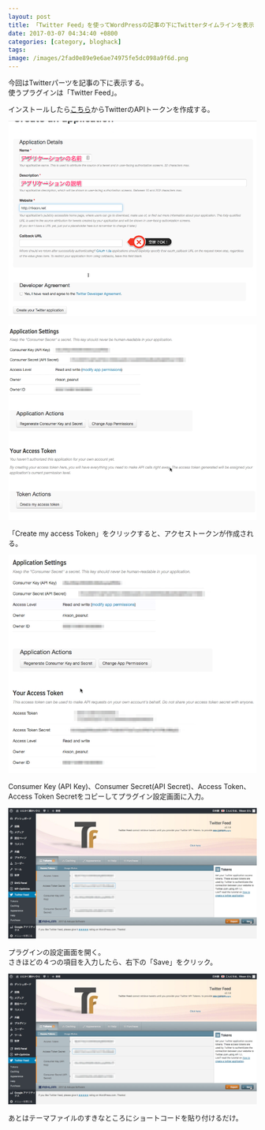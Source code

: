 ```yaml
---
layout: post
title: 「Twitter Feed」を使ってWordPressの記事の下にTwitterタイムラインを表示
date: 2017-03-07 04:34:40 +0800
categories: [category, bloghack]
tags: 
image: /images/2fad0e89e9e6ae74975fe5dc098a9f6d.png
---
```

今回はTwitterパーツを記事の下に表示する。  
使うプラグインは「Twitter Feed」。

インストールしたら[こちら](https://apps.twitter.com/)からTwitterのAPIトークンを作成する。

![](../images/80D7806A-F173-41D4-B339-81079706EE1F.png)



![](../images/0E11904B-8813-44F0-B636-25F17A154651.png)

「Create my access Token」をクリックすると、アクセストークンが作成される。

![](../images/5CF4573A-CC41-4F82-A400-7937BC8AF972.png)

Consumer Key (API Key)、Consumer Secret(API Secret)、Access Token、Access Token Secretをコピーしてプラグイン設定画面に入力。

![](../images/5FC66120-A7DA-4656-A934-249E29434AA2.png)

プラグインの設定画面を開く。  
さきほどの４つの項目を入力したら、右下の「Save」をクリック。

![](../images/5FC66120-A7DA-4656-A934-249E29434AA2.png)

あとはテーマファイルのすきなところにショートコードを貼り付けるだけ。

